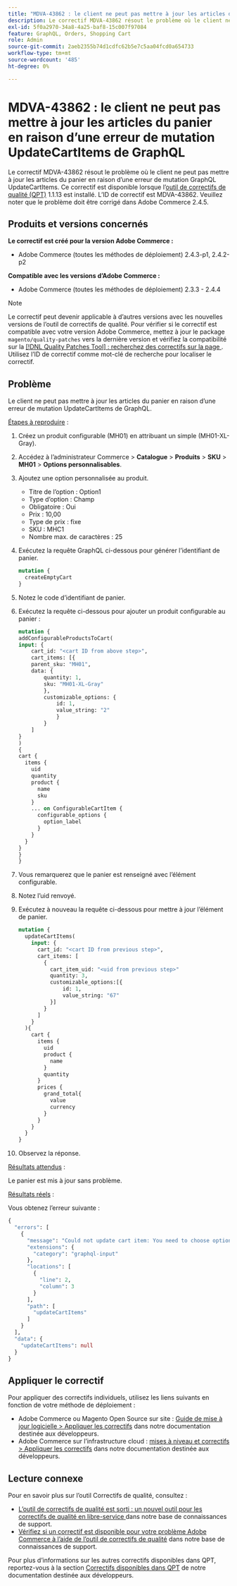 ```yaml
---
title: "MDVA-43862 : le client ne peut pas mettre à jour les articles du panier en raison d’une erreur de mutation GraphQL UpdateCartItems"
description: Le correctif MDVA-43862 résout le problème où le client ne peut pas mettre à jour les articles du panier en raison d’une erreur de mutation GraphQL UpdateCartItems. Ce correctif est disponible lorsque l’[outil de correctifs de qualité (QPT)](/help/announcements/adobe-commerce-announcements/magento-quality-patches-released-new-tool-to-self-serve-quality-patches.md) 1.1.13 est installé. L’ID de correctif est MDVA-43862. Veuillez noter que le problème doit être corrigé dans Adobe Commerce 2.4.5.
exl-id: 5f0a2970-34a8-4a25-baf8-15c007f97084
feature: GraphQL, Orders, Shopping Cart
role: Admin
source-git-commit: 2aeb2355b74d1cdfc62b5e7c5aa04fcd0a654733
workflow-type: tm+mt
source-wordcount: '485'
ht-degree: 0%

---
```


# MDVA-43862 : le client ne peut pas mettre à jour les articles du panier en raison d’une erreur de mutation UpdateCartItems de GraphQL

Le correctif MDVA-43862 résout le problème où le client ne peut pas mettre à jour les articles du panier en raison d’une erreur de mutation GraphQL UpdateCartItems. Ce correctif est disponible lorsque l’[outil de correctifs de qualité (QPT)](/help/announcements/adobe-commerce-announcements/magento-quality-patches-released-new-tool-to-self-serve-quality-patches.md) 1.1.13 est installé. L’ID de correctif est MDVA-43862. Veuillez noter que le problème doit être corrigé dans Adobe Commerce 2.4.5.

## Produits et versions concernés

**Le correctif est créé pour la version Adobe Commerce :**

* Adobe Commerce (toutes les méthodes de déploiement) 2.4.3-p1, 2.4.2-p2

**Compatible avec les versions d’Adobe Commerce :**

* Adobe Commerce (toutes les méthodes de déploiement) 2.3.3 - 2.4.4

>[!NOTE]
>
>Le correctif peut devenir applicable à d’autres versions avec les nouvelles versions de l’outil de correctifs de qualité. Pour vérifier si le correctif est compatible avec votre version Adobe Commerce, mettez à jour le package `magento/quality-patches` vers la dernière version et vérifiez la compatibilité sur la [[!DNL Quality Patches Tool] : recherchez des correctifs sur la page ](https://experienceleague.adobe.com/tools/commerce-quality-patches/index.html?lang=fr). Utilisez l’ID de correctif comme mot-clé de recherche pour localiser le correctif.

## Problème

Le client ne peut pas mettre à jour les articles du panier en raison d’une erreur de mutation UpdateCartItems de GraphQL.

<u>Étapes à reproduire</u> :

1. Créez un produit configurable (MH01) en attribuant un simple (MH01-XL-Gray).
1. Accédez à l’administrateur Commerce > **Catalogue** > **Produits** > **SKU** > **MH01** > **Options personnalisables**.
1. Ajoutez une option personnalisée au produit.
   * Titre de l’option : Option1
   * Type d’option : Champ
   * Obligatoire : Oui
   * Prix : 10,00
   * Type de prix : fixe
   * SKU : MHC1
   * Nombre max. de caractères : 25
1. Exécutez la requête GraphQL ci-dessous pour générer l’identifiant de panier.

   ```GraphQL
   mutation {
     createEmptyCart
   }
   ```

1. Notez le code d’identifiant de panier.
1. Exécutez la requête ci-dessous pour ajouter un produit configurable au panier :

   ```GraphQL
   mutation {
   addConfigurableProductsToCart(
   input: {
       cart_id: "<cart ID from above step>",
       cart_items: [{
       parent_sku: "MH01",
       data: {
           quantity: 1,
           sku: "MH01-XL-Gray"
           },
           customizable_options: {
               id: 1,
               value_string: "2"
               }
           }
       ]
   }
   )
   {
   cart {
     items {
       uid
       quantity
       product {
         name
         sku
       }
       ... on ConfigurableCartItem {
         configurable_options {
           option_label
         }
       }
     }
   }
   }
   }
   ```

1. Vous remarquerez que le panier est renseigné avec l’élément configurable.
1. Notez l’uid renvoyé.
1. Exécutez à nouveau la requête ci-dessous pour mettre à jour l’élément de panier.

   ```GraphQL
   mutation {
     updateCartItems(
       input: {
         cart_id: "<cart ID from previous step>",
         cart_items: [
           {
             cart_item_uid: "<uid from previous step>"
             quantity: 3,
             customizable_options:[{
                 id: 1,
                 value_string: "67"
             }]
           }
         ]
       }
     ){
       cart {
         items {
           uid
           product {
             name
           }
           quantity
         }
         prices {
           grand_total{
             value
             currency
           }
         }
       }
     }
   }
   ```

1. Observez la réponse.

<u>Résultats attendus</u> :

Le panier est mis à jour sans problème.

<u>Résultats réels</u> :

Vous obtenez l’erreur suivante :

```GraphQL
{
  "errors": [
    {
      "message": "Could not update cart item: You need to choose options for your item.",
      "extensions": {
        "category": "graphql-input"
      },
      "locations": [
        {
          "line": 2,
          "column": 3
        }
      ],
      "path": [
        "updateCartItems"
      ]
    }
  ],
  "data": {
    "updateCartItems": null
  }
}
```

## Appliquer le correctif

Pour appliquer des correctifs individuels, utilisez les liens suivants en fonction de votre méthode de déploiement :

* Adobe Commerce ou Magento Open Source sur site : [Guide de mise à jour logicielle > Appliquer les correctifs](https://experienceleague.adobe.com/fr/docs/commerce-operations/tools/quality-patches-tool/usage) dans notre documentation destinée aux développeurs.
* Adobe Commerce sur l’infrastructure cloud : [mises à niveau et correctifs > Appliquer les correctifs](https://experienceleague.adobe.com/fr/docs/commerce-cloud-service/user-guide/develop/upgrade/apply-patches) dans notre documentation destinée aux développeurs.

## Lecture connexe

Pour en savoir plus sur l’outil Correctifs de qualité, consultez :

* [ L’outil de correctifs de qualité est sorti : un nouvel outil pour les correctifs de qualité en libre-service ](/help/announcements/adobe-commerce-announcements/magento-quality-patches-released-new-tool-to-self-serve-quality-patches.md) dans notre base de connaissances de support.
* [Vérifiez si un correctif est disponible pour votre problème Adobe Commerce à l’aide de l’outil de correctifs de qualité](/help/support-tools/patches-available-in-qpt-tool/check-patch-for-magento-issue-with-magento-quality-patches.md) dans notre base de connaissances de support.

Pour plus d’informations sur les autres correctifs disponibles dans QPT, reportez-vous à la section [Correctifs disponibles dans QPT](https://experienceleague.adobe.com/tools/commerce-quality-patches/index.html?lang=fr) de notre documentation destinée aux développeurs.
